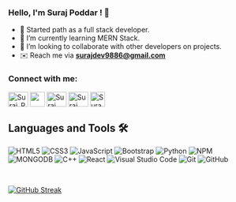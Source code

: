 ### Hello, I'm Suraj Poddar ! 👋


- 🔭 Started path as a full stack developer.
- 🌱 I’m currently learning MERN Stack.
- 👯 I’m looking to collaborate with other developers on projects.
-  ✉️   Reach me via **surajdev9886@gmail.com** 

<h3 align="left">Connect with me:</h3>
<p align="left">
<a href="https://www.instagram.com/i.am.surazz" target="blank"><img align="center" src="https://raw.githubusercontent.com/rahuldkjain/github-profile-readme-generator/master/src/images/icons/Social/instagram.svg" alt="Suraj_Poddar" height="30" width="40" /></a>
  <a href="https://www.facebook.com/SuraZz.Poddar" target="blank"><img align="center" src="https://www.facebook.com/images/fb_icon_325x325.png" height="30" width="30" /></a>
<a href="https://wa.me/918126712077" target="blank"><img align="center" src="https://raw.githubusercontent.com/rahuldkjain/github-profile-readme-generator/master/src/images/icons/Social/whatsapp.svg" alt="Suraj" height="30" width="40" /></a>
<a href="https://www.linkedin.com/in/surajpoddar007/" target="blank"><img align="center" src="https://raw.githubusercontent.com/rahuldkjain/github-profile-readme-generator/master/src/images/icons/Social/linked-in-alt.svg" alt="Suraj Poddar" height="30" width="40" /></a>
<a href="https://github.com/iamSuraZz" target="blank"><img align="center" src="https://github.githubassets.com/images/modules/logos_page/GitHub-Mark.png" alt="SuraZz" height="30" width="30" /></a>
</p>

<p align="left">
<h2><b>Languages and Tools 🛠 </b></h2>

  
![HTML5](https://img.shields.io/badge/html5-040E2C?style=for-the-badge&logo=html5)
![CSS3](https://img.shields.io/badge/css3-040E2C?style=for-the-badge&logo=css3&logoColor=green)
![JavaScript](https://img.shields.io/badge/javascript-040E2C?style=for-the-badge&logo=javascript)
![Bootstrap](https://img.shields.io/badge/bootstrap-040E2C?style=for-the-badge&logo=bootstrap)
![Python](https://img.shields.io/badge/python-040E2C?style=for-the-badge&logo=python&logoColor=ffdd54)
![NPM](https://img.shields.io/badge/NPM-040E2C?style=for-the-badge&logo=npm&logoColor=white)
![MONGODB](https://img.shields.io/badge/mongodb-040E2C?style=for-the-badge&logo=mongodb)
![C++](https://img.shields.io/badge/c++-040E2C?style=for-the-badge&logo=c&logoColor=red)
![React](https://img.shields.io/badge/react-040E2C?style=for-the-badge&logo=react&logoColor=%2361DAFB)
![Visual Studio Code](https://img.shields.io/badge/Visual%20Studio%20Code-040E2C?style=for-the-badge&logo=visual-studio-code&logoColor=blue)
![Git](https://img.shields.io/badge/git-040E2C?style=for-the-badge&logo=git&logoColor=orange)
![GitHub](https://img.shields.io/badge/github-040E2C?style=for-the-badge&logo=github&logoColor=white)
</p>
<br />

[![GitHub Streak](https://github-readme-streak-stats.herokuapp.com/?user=iamSurazz&theme=highcontrast)](https://git.io/streak-stats)
